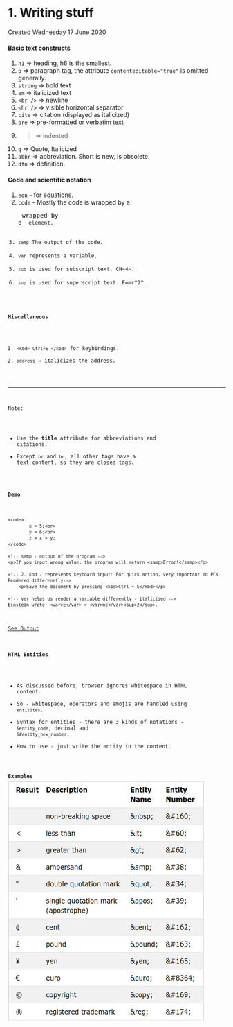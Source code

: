 # 1. Writing stuff
Created Wednesday 17 June 2020

#### Basic text constructs

1. ``h1`` ⇒ heading, h6 is the smallest.
2. ``p`` ⇒ paragraph tag, the attribute ``contenteditable="true"`` is omitted generally.
3. ``strong`` ⇒ bold text
4. ``em`` ⇒ italicized text
5. ``<br />`` ⇒ newline
6. ``<hr />`` ⇒ visible horizontal separator
7. ``cite`` ⇒ citation (displayed as italicized)
8. ``pre`` ⇒ pre-formatted or verbatim text
9. <blockquote cite=""> ⇒ indented
10. ``q`` ⇒ Quote, Italicized
11. ``abbr`` ⇒ abbreviation. Short is new, <acronym> is obsolete.
12. ``dfn`` ⇒ definition.


#### Code and scientific notation

1. ``eqn`` - for equations.
2. ``code`` - Mostly the code is wrapped by a <pre> wrapped by a <code> element.
3. ``samp`` The output of the code.
4. ``var`` represents a variable.
5. ``sub`` is used for subscript text. CH~4~.
6. ``sup`` is used for superscript text. E=mc^2^.


#### Miscellaneous

1. ``<kbd> Ctrl+S </kbd>`` for keybindings.
2. ``address`` ⇒ italicizes the address.


*****

Note:

* Use the **title** attribute for abbreviations and citations.
* Except ``hr`` and ``br``, all other tags have a text content, so they are closed tags.


#### Demo
	<code>
	        x = 5;<br>
	        y = 6;<br>
	        z = x + y;
	</code>

	<!-- samp - output of the program -->
	<p>If you input wrong value, the program will return <samp>Error!</samp></p>

	<!-- 2. kbd - represents keyboard input: For quick action, very important in PCs Rendered differenetly-->
	    <p>Save the document by pressing <kbd>Ctrl + S</kbd></p>

	<!-- var helps us render a variable differently - italicised -->
	Einstein wrote: <var>E</var> = <var>mc</var><sup>2</sup>.

[See Output](output.html)

#### HTML Entities

* As discussed before, browser ignores whitespace in HTML content.
* So - whitespace, operators and emojis are handled using ``entitites``.
* Syntax for entities - there are 3 kinds of notations - ``&entity_code``, decimal and ``&#entity_hex_number``.
* How to use - just write the entity in the content.

**Examples**
![](assets/1_Writing_stuff-image-1.png)

